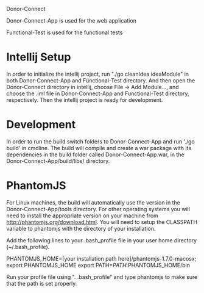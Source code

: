 Donor-Connect

Donor-Connect-App is used for the web application

Functional-Test is used for the functional tests

Intellij Setup
==============

In order to initialize the intellij project, run "./go cleanIdea ideaModule" in both Donor-Connect-App and Functional-Test directory.
And then open the Donor-Connect directory in intellij, choose File -> Add Module..., and choose the .iml file in Donor-Connect-App and Functional-Test directory, respectively.
Then the intellij project is ready for development.

Development
===========

In order to run the build switch folders to Donor-Connect-App and run './go build' in cmdline.
The build will compile and create a war package with its dependencies in the build folder called Donor-Connect-App.war, in the Donor-Connect-App/build/libs/ directory.

PhantomJS
=========

For Linux machines, the build will automatically use the version in the Donor-Connect-App/tools directory. For other operating systems you will need to install the appropriate version on your machine from http://phantomjs.org/download.html.
You will need to setup the CLASSPATH variable to phantomjs with the directory of your installation.

Add the following lines to your .bash_profile file in your user home directory (~/.bash_profile).

PHANTOMJS_HOME=[your installation path here]/phantomjs-1.7.0-macosx;
export PHANTOMJS_HOME
export PATH=$PATH:$PHANTOMJS_HOME/bin

Run your profile file using ". .bash_profile" and type phantomjs to make sure that the path is set properly.
